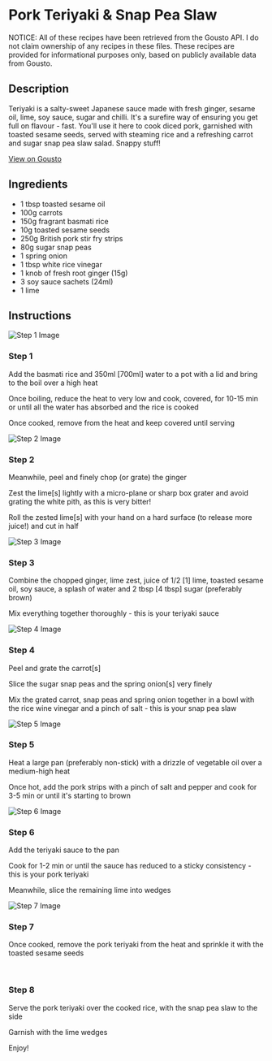 # Pork Teriyaki & Snap Pea Slaw

NOTICE: All of these recipes have been retrieved from the Gousto API. I do not claim ownership of any recipes in these files. These recipes are provided for informational purposes only, based on publicly available data from Gousto.

## Description

Teriyaki is a salty-sweet Japanese sauce made with fresh ginger, sesame oil, lime, soy sauce, sugar and chilli. It's a surefire way of ensuring you get full on flavour - fast. You'll use it here to cook diced pork, garnished with toasted sesame seeds, served with steaming rice and a refreshing carrot and sugar snap pea slaw salad. Snappy stuff!

[View on Gousto](https://www.gousto.co.uk/recipes/cookbook/pork-teriyaki-snap-pea-slaw)

## Ingredients

- 1 tbsp toasted sesame oil 
- 100g carrots
- 150g fragrant basmati rice
- 10g toasted sesame seeds
- 250g British pork stir fry strips 
- 80g sugar snap peas
- 1 spring onion
- 1 tbsp white rice vinegar 
- 1 knob of fresh root ginger (15g)
- 3 soy sauce sachets (24ml)
- 1 lime 

## Instructions

![Step 1 Image](https://production-media.gousto.co.uk/cms/recipe-step-image/720.step-1-x200.jpg)

### Step 1

Add the&nbsp;basmati rice and 350ml <span class="text-danger">[700ml]</span> water to a pot with a lid and bring to the boil over a high heat


Once boiling, reduce the heat to very low and cook, covered, for 10-15 min or until all the water has absorbed and the rice is cooked


Once cooked, remove from the heat and keep covered until serving

![Step 2 Image](https://production-media.gousto.co.uk/cms/recipe-step-image/720.step-2-x200.jpg)

### Step 2

Meanwhile, peel and finely chop (or grate) the ginger


Zest the lime<span class="text-danger">[s]</span> lightly with a micro-plane or sharp box grater and avoid grating the white pith, as this is very bitter!


Roll the&nbsp;zested lime<span class="text-danger">[s]</span>&nbsp;with your hand on a hard surface (to release more juice!) and cut in half

![Step 3 Image](https://production-media.gousto.co.uk/cms/recipe-step-image/720.step-3-x200.jpg)

### Step 3

Combine&nbsp;the chopped&nbsp;ginger, lime zest, juice of 1/2 <span class="text-danger">[1]</span> lime,&nbsp;toasted&nbsp;sesame oil, soy sauce, a splash of water and 2 tbsp<span class="text-danger"> [4 tbsp]&nbsp;</span>sugar (preferably brown)


Mix everything together thoroughly - this is your teriyaki sauce

![Step 4 Image](https://production-media.gousto.co.uk/cms/recipe-step-image/720.step-4-x200.jpg)

### Step 4

Peel and grate the carrot<span class="text-danger">[s]</span>


Slice the sugar snap peas and the spring onion<span class="text-danger">[s]</span> very finely


Mix the grated carrot, snap peas and spring onion together in a bowl with the rice wine vinegar and a pinch of salt&nbsp;- this is your snap pea slaw

![Step 5 Image](https://production-media.gousto.co.uk/cms/recipe-step-image/720.step-5-x200.jpg)

### Step 5

Heat a&nbsp;large pan (preferably non-stick) with a drizzle of vegetable oil over a medium-high heat


Once&nbsp;hot, add the pork&nbsp;strips with a pinch of salt and pepper and cook for 3-5 min or until it's starting to brown

![Step 6 Image](https://production-media.gousto.co.uk/cms/recipe-step-image/720.step-6-x200.jpg)

### Step 6

Add the teriyaki sauce to the pan


Cook for 1-2 min or until the sauce has reduced to a sticky consistency - this is your pork teriyaki


Meanwhile, slice the remaining lime into wedges

![Step 7 Image](https://production-media.gousto.co.uk/cms/recipe-step-image/720.step-7-x200.jpg)

### Step 7

Once cooked, remove the&nbsp;pork teriyaki from the heat and sprinkle it with the toasted&nbsp;sesame seeds


&nbsp;

### Step 8

Serve the pork teriyaki over the cooked rice, with the snap pea slaw to the side


Garnish with the&nbsp;lime wedges


Enjoy!

